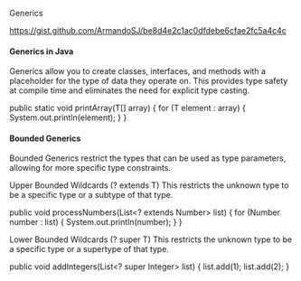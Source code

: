 Generics

https://gist.github.com/ArmandoSJ/be8d4e2c1ac0dfdebe6cfae2fc5a4c4c


#### Generics in Java
Generics allow you to create classes, interfaces, and methods with a placeholder for the type of data they operate on. This provides type safety at compile time and eliminates the need for explicit type casting.

public static <T> void printArray(T[] array) {
for (T element : array) {
System.out.println(element);
}
}

#### Bounded Generics
Bounded Generics restrict the types that can be used as type parameters, allowing for more specific type constraints.

Upper Bounded Wildcards (? extends T)
This restricts the unknown type to be a specific type or a subtype of that type.

public void processNumbers(List<? extends Number> list) {
for (Number number : list) {
System.out.println(number);
}
}

Lower Bounded Wildcards (? super T)
This restricts the unknown type to be a specific type or a supertype of that type.

public void addIntegers(List<? super Integer> list) {
list.add(1);
list.add(2);
}